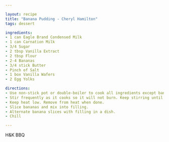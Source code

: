 ```yaml
---

layout: recipe
title: "Banana Pudding - Cheryl Hamilton"
tags: dessert

ingredients:
- 1 can Eagle Brand Condensed Milk
- 1 can Carnation Milk
- 3/4 Sugar
- 2 tbsp Vanilla Extract
- 2 tbsp Flour
- 2-4 Bananas
- 3/4 stick Butter
- Pinch of Salt
- 1 box Vanilla Wafers
- 2 Egg Yolks

directions:
- Use non-stick pot or double-boiler to cook all ingredients except bananas and cookies.
- Stir frequently as it cooks so it will not burn. Keep stirring until desired thickness.
- Keep heat low. Remove from heat when done.
- Slice bananas and mix into filling.
- Alternate banana slices with filling in a dish.
- Chill

---
```


H&K BBQ